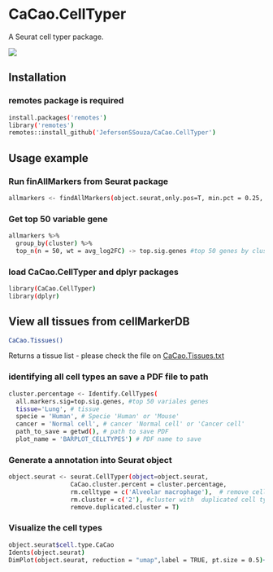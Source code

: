 # CaCao.CellTyper
A Seurat cell typer package.

![](header.png)

## Installation

### remotes package is required

```sh
install.packages('remotes')
library('remotes')
remotes::install_github('JefersonSSouza/CaCao.CellTyper')
```


## Usage example
### Run finAllMarkers from Seurat package
```sh
allmarkers <- findAllMarkers(object.seurat,only.pos=T, min.pct = 0.25, logfc.threshold = 0.25)
```
### Get top 50 variable gene
```sh
allmarkers %>%
  group_by(cluster) %>%
  top_n(n = 50, wt = avg_log2FC) -> top.sig.genes #top 50 genes by cluster
```
### load CaCao.CellTyper and  dplyr packages
```sh
library(CaCao.CellTyper)
library(dplyr)
```
## View all tissues from cellMarkerDB
```sh
CaCao.Tissues()
```
 Returns a tissue list - please check the file on [CaCao.Tissues.txt](https://github.com/JefersonSSouza/CaCao.CellTyper/blob/master/CaCao.Tissues.txt)

### identifying all cell types an save a PDF file to path 
```sh
cluster.percentage <- Identify.CellTypes(
  all.markers.sig=top.sig.genes, #top 50 variales genes
  tissue='Lung', # tissue
  specie = 'Human', # Specie 'Human' or 'Mouse'
  cancer = 'Normal cell', # cancer 'Normal cell' or 'Cancer cell'
  path_to_save = getwd(), # path to save PDF
  plot_name = 'BARPLOT_CELLTYPES') # PDF name to save
```

### Generate a annotation into Seurat object
```sh
object.seurat <- seurat.CellTyper(object=object.seurat,
                 CaCao.cluster.percent = cluster.percentage,
                 rm.celltype = c('Alveolar macrophage'),  # remove cell types annotation attributed to the same percentage, in this case, will be removed 'Alveolar macrophage'.
                 rm.cluster = c('2'), #cluster with  duplicated cell types annotation attributed to the same percentage.
                 remove.duplicated.cluster = T)
```

### Visualize the cell types
```sh
object.seurat$cell.type.CaCao
Idents(object.seurat)
DimPlot(object.seurat, reduction = "umap",label = TRUE, pt.size = 0.5)+NoLegend()
```



